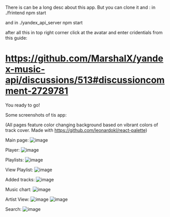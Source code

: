 There is can be a long desc about this app. But you can clone it and :
in ./frintend npm start

and in ./yandex_api_server npm start

after all this in top right corner click at the avatar and enter cridentials from this guide:

 # https://github.com/MarshalX/yandex-music-api/discussions/513#discussioncomment-2729781

 You ready to go!

 Some screenshots of tis app:
 
 (All pages feature color changing background based on vibrant colors of track cover. Made with https://github.com/leonardokl/react-palette) 
 
 Main page:
![image](https://github.com/barbaratimson/clown_music/assets/51046717/914f6037-5eea-4502-8da4-952018804aa7)

Player:
![image](https://github.com/barbaratimson/clown_music/assets/51046717/a57ec222-780b-4d45-ad27-2b4f6fe64c9b)

Playlists:
![image](https://github.com/barbaratimson/clown_music/assets/51046717/2079c7a5-a128-4300-9150-fbf3ad86fffb)

View Playlist: 
![image](https://github.com/barbaratimson/clown_music/assets/51046717/89c3a506-4e9f-4fb0-a8b0-50311eb0c21d)

Added tracks:
![image](https://github.com/barbaratimson/clown_music/assets/51046717/f1385793-c1c5-4eb1-835e-47578f30b9a8)

Music chart:
![image](https://github.com/barbaratimson/clown_music/assets/51046717/24aeed5c-8354-4ef9-a0d1-1f3baa208c3f)

Artist View:
![image](https://github.com/barbaratimson/clown_music/assets/51046717/f69b35da-3e03-427a-8fa0-a87eb13eb769)
![image](https://github.com/barbaratimson/clown_music/assets/51046717/ec2e082e-e84e-488d-9994-9a009460f17c)


Search: 
![image](https://github.com/barbaratimson/clown_music/assets/51046717/187d46b3-3606-470e-8c61-35236275817e)


